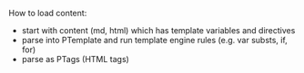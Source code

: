 
How to load content:

- start with content (md, html) which has template variables and directives
- parse into PTemplate and run template engine rules (e.g. var substs, if, for)
- parse as PTags (HTML tags)
